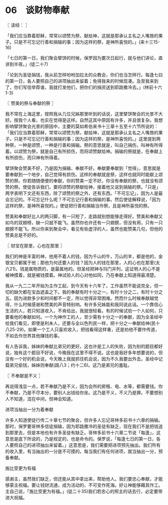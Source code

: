 # 06　谈财物奉献



〖 读经： 〗

「我们应当靠着耶稣，常常以颂赞为祭，献给神，这就是那承认主名之人嘴唇的果子。只是不可忘记行善和捐输的事；因为这样的祭，是神所喜悦的。」(来十三15-16)

「七日的第一日，我们聚会擘饼的时候，保罗因为要次日起行，就与他们讲论，直讲到半夜。」(徒二十7)

「论到为圣徒捐钱，我从前怎样吩咐加拉太的众教会，你们也当怎样行。每逢七曰的第一日，各人要照自己的进项抽出来留着；免得我来的时候现凑。及至我来到了，你们写信举荐谁，我就打发他们，把你们的捐资送到耶路撒冷去。」(林前十六1-3)



〖 赞美的祭与奉献的祭 〗

我不常在上海这里，按照我从几位兄姊那里听到的话说，这里擘饼聚会的光景不大好。按我个人看，也实在觉得是这样。自然这其中原因有许多，并且很复杂。我想影响擘饼聚会光景的原因中，主要的莫如希伯来书十三章十五至十六节所说的：「我们应当靠着耶稣，常常以颂赞为祭，献给神，这就是那承认主名之人嘴唇的果子。只是不可忘记行善和捐输的事；因为这样的祭，是神所喜悦的。」这里提到两种祭，一种是颂赞，一种是行善和捐输。祭的意思就是，叫自己捐伤，叫神有所得着。以颂赞为祭，就是自己有所损伤，而将颂赞献给神。捐输的祭就是，在奉献上有所损伤，而只神有所得着。

擘饼聚会赞美不好，乃是因为捐输、奉献不好。奉献要奉献到「觉得」，意思就是要奉献到一个地步，自己觉得有损伤。这样的奉献就是祭，这样也就同时能献上颂赞的祭。你若随随便便的奉献，你的赞美一定不好。你没有奉献的祭，也就没有颂赞的祭。使徒告诉我们，要将颂赞的祭献给神，接着他又说到捐输的祭。「只是」两字表明下文还有东西，除了颂赞的祭之外，还有东西。「不可忘记」，因为人是最会忘记的。不可忘记什么呢？不可忘记行善和捐输的事。然后使徒解释说，「因为这样的祭，是神所喜悦的。」使徒把行善和捐输当作祭，且是神所喜悦的祭。

赞美和奉献好比人的两只脚，有一只短了，走路就别想能够走得好。赞美和奉献又如鸟的双翅榜，缺一只就不能飞。虽然你也许还有一只翅膀，但没有用，只有一只翅膀不能飞。所以你来到聚会中，看见有些虚浮的人，虽然也能赞美几句，但他的赞美总是不好的。



〖 财宝在那里，心也在那里 〗

我们的神是丰富的神，他用不着人的钱，因为千山的牛，万山的羊，都是他的，金银宝贝都属于他；那他为何还要人的钱？因为人的钱在那里，人的心也在那里(太六21)。钱是属物质的，是最属地的。但圣经把神与玛门并列，这证明人的心不是被神摸着，就是被钱摸着。神试验人的心对他如同，乃在奉献上知道得最凊楚。

我从一九二二年开始为主作工起，到今天有十六年了。工作虽然不能说完全，但一切的缺欠都在宝血遮盖之下。我的奉献有时十分之一，有时十分之二，有时十分之五。因为进款多少和时间都不一定，所以觉得非常困难。然而什么时候奉献越觉得，什么时候感谢和赞美的声音特别响。有许多兄姊能和我同说此话。一个靠信心生活的人，若只知道收入，不肯给出，我就很轻看。有的时候试验一个人如何，只要看他的奉献如何。一个为神作工的人，至少需有十分之一的奉献，因为全圣经中给我们看见，即使是利未人，还要与全以色列民一样，把十分之一奉献给神(民十八25-29)。如果一个工人只喜欢收入，把钱看得这样重，还是劝他不要作传道，不如去作世界其他赚钱的事。

有人告诉我，姊妹的奉献比弟兄的更好。这也许是工人的失败，因为别的题目都好说，独有这个题目不好说，今晚我在这里不得不说。这也是我好多年想要说的，但没有一个好的机会说，今天晚上我就抓住机会说，因为不久我要出外去。圣经中记载弟兄偷钱，姊妹则奉献(路八3；约十二6)。这乃是弟兄的羞耻。



〖 不奉献是不义 〗

再说得浅显一点，若不奉献乃是不义，因为会所的房租、电、水等，都需要钱。你不奉献，乃是不尽本分，要别人出钱给你坐。这乃是不义，不义乃是罪。不要想别人不知道，混在中间，但神会知道。

进项当抽出一分为着奉献

许多人知道使徒行传二十章七节的聚会，但许多人忘记哥林多前书十六章的捐输。那时，保罗要哥林多信徒捐输，因为耶路撒冷的圣徒有缺乏，现在我们不是把钱送到那里去，但是本地也有许多圣徒有缺乏。哥林多前书十六章二节说「每逢」，这意思是底下所说的，乃是规定的，也是命令的。保罗说，「每逢七日的第一日，各人要照自己的进项抽出来留着。」这意思是，我们需要把进项预先抽出。我们所有的收入里，有当抽出的一分是不可摸的。每当我们有任何进项，就当抽出一分，预备奉献。

施比受更为有福

感谢主，虽然我们缺乏，但还能从其中拿出来，帮助他人。我们要忠心奉献，才能够蒙主祝福。要让钱财流通，成为活动的，不可变作死海。好让神能够藉其作工。主自己说，「施比受更为有福。」(徒二十35)我们若忠心的照主的话去行，必定要带进大祝福。

